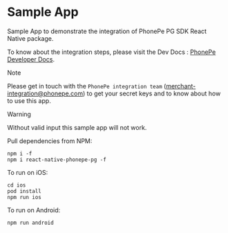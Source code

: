 # Sample App
Sample App to demonstrate the integration of PhonePe PG SDK React Native package.

To know about the integration steps, please visit the Dev Docs : [PhonePe Developer Docs](https://developer.phonepe.com/v1/docs/react-native-sdk-integration-standard).

> [!NOTE]
> Please get in touch with the ```PhonePe integration team``` (merchant-integration@phonepe.com) to get your secret keys and to know about how to use this app.

> [!WARNING]  
> Without valid input this sample app will not work.

Pull dependencies from NPM:
```
npm i -f
npm i react-native-phonepe-pg -f
```

To run on iOS:
```
cd ios
pod install
npm run ios
```

To run on Android:
```
npm run android
```
